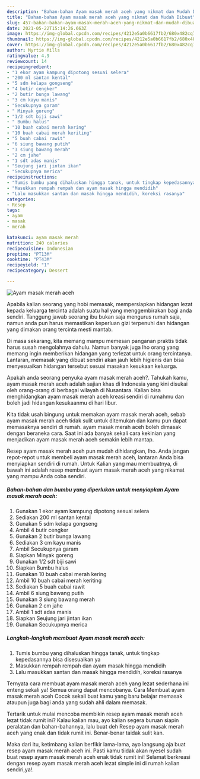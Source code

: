 ```yaml
---
description: "Bahan-bahan Ayam masak merah aceh yang nikmat dan Mudah Dibuat"
title: "Bahan-bahan Ayam masak merah aceh yang nikmat dan Mudah Dibuat"
slug: 457-bahan-bahan-ayam-masak-merah-aceh-yang-nikmat-dan-mudah-dibuat
date: 2021-05-22T15:14:26.663Z
image: https://img-global.cpcdn.com/recipes/4212e5a0b6617fb2/680x482cq70/ayam-masak-merah-aceh-foto-resep-utama.jpg
thumbnail: https://img-global.cpcdn.com/recipes/4212e5a0b6617fb2/680x482cq70/ayam-masak-merah-aceh-foto-resep-utama.jpg
cover: https://img-global.cpcdn.com/recipes/4212e5a0b6617fb2/680x482cq70/ayam-masak-merah-aceh-foto-resep-utama.jpg
author: Myrtie Mills
ratingvalue: 4.9
reviewcount: 14
recipeingredient:
- "1 ekor ayam kampung dipotong sesuai selera"
- "200 ml santan kental"
- "5 sdm kelapa gongseng"
- "4 butir cengker"
- "2 butir bunga lawang"
- "3 cm kayu manis"
- "Secukupnya garam"
- " Minyak goreng"
- "1/2 sdt biji sawi"
- " Bumbu halus"
- "10 buah cabai merah kering"
- "10 buah cabai merah keriting"
- "5 buah cabai rawit"
- "6 siung bawang putih"
- "3 siung bawang merah"
- "2 cm jahe"
- "1 sdt adas manis"
- "Seujung jari jintan ikan"
- "Secukupnya merica"
recipeinstructions:
- "Tumis bumbu yang dihaluskan hingga tanak, untuk tingkap kepedasannya bisa disesuaikan ya"
- "Masukkan rempah rempah dan ayam masak hingga mendidih"
- "Lalu masukkan santan dan masak hingga mendidih, koreksi rasanya"
categories:
- Resep
tags:
- ayam
- masak
- merah

katakunci: ayam masak merah 
nutrition: 240 calories
recipecuisine: Indonesian
preptime: "PT13M"
cooktime: "PT43M"
recipeyield: "1"
recipecategory: Dessert

---
```



![Ayam masak merah aceh](https://img-global.cpcdn.com/recipes/4212e5a0b6617fb2/680x482cq70/ayam-masak-merah-aceh-foto-resep-utama.jpg)

Apabila kalian seorang yang hobi memasak, mempersiapkan hidangan lezat kepada keluarga tercinta adalah suatu hal yang menggembirakan bagi anda sendiri. Tanggung jawab seorang ibu bukan saja mengurus rumah saja, namun anda pun harus memastikan keperluan gizi terpenuhi dan hidangan yang dimakan orang tercinta mesti mantab.

Di masa  sekarang, kita memang mampu memesan panganan praktis tidak harus susah mengolahnya dahulu. Namun banyak juga lho orang yang memang ingin memberikan hidangan yang terlezat untuk orang tercintanya. Lantaran, memasak yang dibuat sendiri akan jauh lebih higienis dan bisa menyesuaikan hidangan tersebut sesuai masakan kesukaan keluarga. 



Apakah anda seorang penyuka ayam masak merah aceh?. Tahukah kamu, ayam masak merah aceh adalah sajian khas di Indonesia yang kini disukai oleh orang-orang di berbagai wilayah di Nusantara. Kalian bisa menghidangkan ayam masak merah aceh kreasi sendiri di rumahmu dan boleh jadi hidangan kesukaanmu di hari libur.

Kita tidak usah bingung untuk memakan ayam masak merah aceh, sebab ayam masak merah aceh tidak sulit untuk ditemukan dan kamu pun dapat memasaknya sendiri di rumah. ayam masak merah aceh boleh dimasak dengan beraneka cara. Saat ini ada banyak sekali cara kekinian yang menjadikan ayam masak merah aceh semakin lebih mantap.

Resep ayam masak merah aceh pun mudah dihidangkan, lho. Anda jangan repot-repot untuk membeli ayam masak merah aceh, lantaran Anda bisa menyiapkan sendiri di rumah. Untuk Kalian yang mau membuatnya, di bawah ini adalah resep membuat ayam masak merah aceh yang nikamat yang mampu Anda coba sendiri.

<!--inarticleads1-->

##### Bahan-bahan dan bumbu yang diperlukan untuk menyiapkan Ayam masak merah aceh:

1. Gunakan 1 ekor ayam kampung dipotong sesuai selera
1. Sediakan 200 ml santan kental
1. Gunakan 5 sdm kelapa gongseng
1. Ambil 4 butir cengker
1. Gunakan 2 butir bunga lawang
1. Sediakan 3 cm kayu manis
1. Ambil Secukupnya garam
1. Siapkan  Minyak goreng
1. Gunakan 1/2 sdt biji sawi
1. Siapkan  Bumbu halus
1. Gunakan 10 buah cabai merah kering
1. Ambil 10 buah cabai merah keriting
1. Sediakan 5 buah cabai rawit
1. Ambil 6 siung bawang putih
1. Gunakan 3 siung bawang merah
1. Gunakan 2 cm jahe
1. Ambil 1 sdt adas manis
1. Siapkan Seujung jari jintan ikan
1. Gunakan Secukupnya merica




<!--inarticleads2-->

##### Langkah-langkah membuat Ayam masak merah aceh:

1. Tumis bumbu yang dihaluskan hingga tanak, untuk tingkap kepedasannya bisa disesuaikan ya
1. Masukkan rempah rempah dan ayam masak hingga mendidih
1. Lalu masukkan santan dan masak hingga mendidih, koreksi rasanya




Ternyata cara membuat ayam masak merah aceh yang lezat sederhana ini enteng sekali ya! Semua orang dapat mencobanya. Cara Membuat ayam masak merah aceh Cocok sekali buat kamu yang baru belajar memasak ataupun juga bagi anda yang sudah ahli dalam memasak.

Tertarik untuk mulai mencoba membikin resep ayam masak merah aceh lezat tidak rumit ini? Kalau kalian mau, ayo kalian segera buruan siapin peralatan dan bahan-bahannya, lalu buat deh Resep ayam masak merah aceh yang enak dan tidak rumit ini. Benar-benar taidak sulit kan. 

Maka dari itu, ketimbang kalian berfikir lama-lama, ayo langsung aja buat resep ayam masak merah aceh ini. Pasti kamu tiidak akan nyesel sudah buat resep ayam masak merah aceh enak tidak rumit ini! Selamat berkreasi dengan resep ayam masak merah aceh lezat simple ini di rumah kalian sendiri,ya!.

